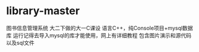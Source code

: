 # library-master
图书信息管理系统
大二下做的大一C课设
语言C++，纯Console项目+mysql数据库
运行记得去导入mysql的库才能使用，网上有详细教程
包含图片演示和源代码以及sql文件
